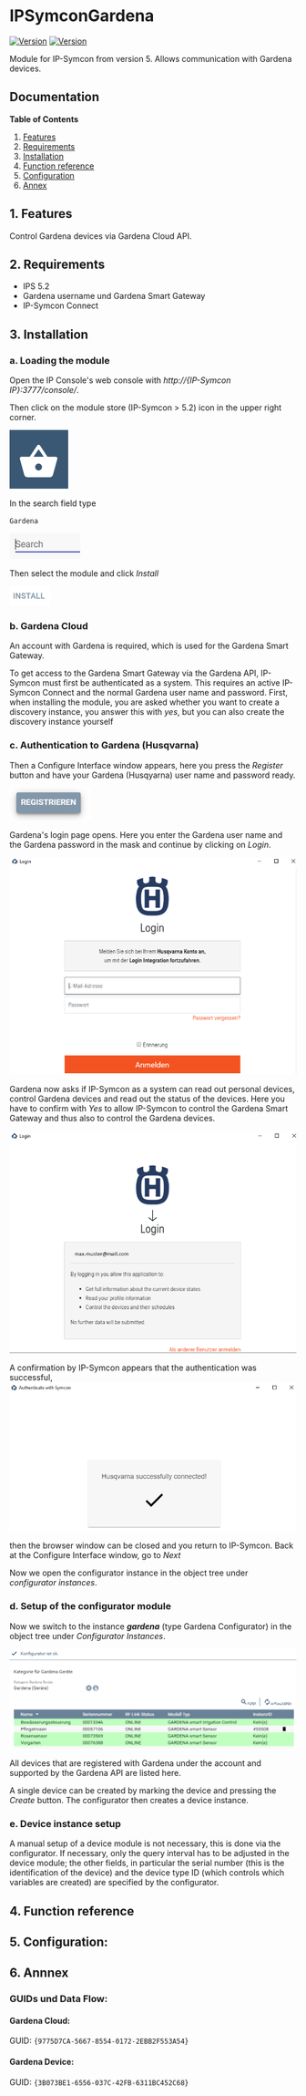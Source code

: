 # IPSymconGardena
[![Version](https://img.shields.io/badge/Symcon-PHPModul-red.svg)](https://www.symcon.de/service/dokumentation/entwicklerbereich/sdk-tools/sdk-php/)
[![Version](https://img.shields.io/badge/Symcon%20Version-5.0%20%3E-green.svg)](https://www.symcon.de/forum/threads/37412-IP-Symcon-5-0-%28Testing%29)

Module for IP-Symcon from version 5. Allows communication with Gardena devices.

## Documentation

**Table of Contents**

1. [Features](#1-features)
2. [Requirements](#2-requirements)
3. [Installation](#3-installation)
4. [Function reference](#4-functionreference)
5. [Configuration](#5-configuration)
6. [Annex](#6-annex)

## 1. Features

Control Gardena devices via Gardena Cloud API. 
	  
## 2. Requirements

 - IPS 5.2
 - Gardena username und Gardena Smart Gateway
 - IP-Symcon Connect

## 3. Installation

### a. Loading the module

Open the IP Console's web console with _http://{IP-Symcon IP}:3777/console/_.

Then click on the module store (IP-Symcon > 5.2) icon in the upper right corner.

![Store](img/store_icon.png?raw=true "open store")

In the search field type

```
Gardena
```  


![Store](img/module_store_search_en.png?raw=true "module search")

Then select the module and click _Install_

![Store](img/install_en.png?raw=true "install")

### b. Gardena Cloud
An account with Gardena is required, which is used for the Gardena Smart Gateway.

To get access to the Gardena Smart Gateway via the Gardena API, IP-Symcon must first be authenticated as a system.
This requires an active IP-Symcon Connect and the normal Gardena user name and password.
First, when installing the module, you are asked whether you want to create a discovery instance, you answer this with _yes_, but you can also create the discovery instance yourself

### c. Authentication to Gardena (Husqvarna)
Then a Configure Interface window appears, here you press the _Register_ button and have your Gardena (Husqyarna) user name and password ready.

![Interface](img/register.png?raw=true "interface")

Gardena's login page opens. Here you enter the Gardena user name and the Gardena password in the mask and continue by clicking on _Login_.

![Login](img/oauth_0.png?raw=true "Login")

Gardena now asks if IP-Symcon as a system can read out personal devices, control Gardena devices and read out the status of the devices.
Here you have to confirm with _Yes_ to allow IP-Symcon to control the Gardena Smart Gateway and thus also to control the Gardena devices.

![Approval](img/oauth_1.png?raw=true "approval")

A confirmation by IP-Symcon appears that the authentication was successful,
 
![Success](img/oauth_2.png?raw=true "Success")

then the browser window can be closed and you return to IP-Symcon.
Back at the Configure Interface window, go to _Next_

Now we open the configurator instance in the object tree under _configurator instances_.


### d. Setup of the configurator module

Now we switch to the instance _**gardena**_ (type Gardena Configurator) in the object tree under _Configurator Instances_.

![config](img/config.png?raw=true "config")

All devices that are registered with Gardena under the account and supported by the Gardena API are listed here.

A single device can be created by marking the device and pressing the _Create_ button. The configurator then creates a device instance.

### e. Device instance setup
A manual setup of a device module is not necessary, this is done via the configurator. If necessary, only the query interval has to be adjusted in the device module; the other fields, in particular the serial number (this is the identification of the device) and the device type ID (which controls which variables are created) are specified by the configurator.


## 4. Function reference



## 5. Configuration:




## 6. Annnex

###  GUIDs und Data Flow:

#### Gardena Cloud:

GUID: `{9775D7CA-5667-8554-0172-2EBB2F553A54}` 


#### Gardena Device:

GUID: `{3B073BE1-6556-037C-42FB-6311BC452C68}` 

